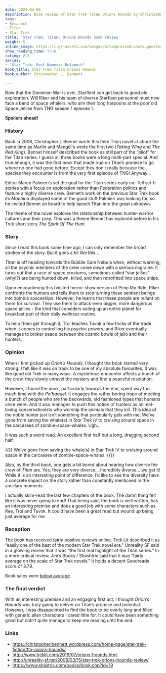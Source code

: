 ```yaml
---
date: 2021-04-06
description: Book review of Star Trek Titan Orions Hounds by Christopher L. Bennett.
tags:
- Relaunch
- Titan
- Star Trek
title: 'Star Trek: Titan: Orions Hounds book review'
weight: 5
inline_image: https://i.gr-assets.com/images/S/compressed.photo.goodreads.com/books/1386924509l/100724.jpg
show_reading_time: true
rating: 2.5
series:
- "Star Trek: Post-Nemesis Relaunch"
book_title: Star Trek Titan Orions Hounds
book_author: Christopher L. Bennett

---
```

Now that the Dominion War is over, Starfleet can get back to good old exploration. Will Riker and his team of diverse Starfleet personnel must now face a band of space whalers, who aim their long harpoons at the poor old Space Jellies from TNG season 1 episode 1.

**Spoilers ahead!**

<!--more-->

### History

Back in 2006, Christopher L Bennet wrote this third Titan novel at about the same time as Martin and Mangel's wrote the first two (_Taking Wing_ and _The Red King_). Bennet himself described the book as still part of the “pilot” for the Titan series. I guess all three books were a long multi-part special. And true enough, it was the first book that made true on Titan’s promise to go where no one had gone before. Except they don’t really because the species they encounter is from the very first episode of TNG! Anyway…

Editor Marco Palmieri’s set the goal for the Titan series early on: Tell sci-fi stories with a focus on exploration rather than Federation politics and feature a highly diverse crew. Bennet’s work on the previous Star Trek book _Ex Machina_ displayed some of the good stuff Palmieri was looking for, so he invited Bennet on board to help launch Titan into the great unknown.

The theme of the novel explores the relationship between hunter-warrior cultures and their prey. This was a theme Bennet has explored before in his Trek short story _The Spirit Of The Hunt_.

### Story

Since I read this book some time ago, I can only remember the broad strokes of the story. But it goes a bit like this…

_Titan_ is off heading towards the Bubble Gum Nebula when, without warning, all the psychic members of the crew come down with a serious migraine. It turns out that a race of space creatures, sometimes called “star jellies” (why!?) are being hunted down, killed, and then retrofitted into space ships.

Upon encountering this twisted horror-show version of Pimp My Ride, Riker confronts the hunters and tells them to stop turning these sentient beings into zombie spaceships. However, he learns that these people are reliant on them for survival. They use them to attack even bigger, more dangerous space jellies - the kind that considers eating up an entire planet for breakfast part of their daily wellness routine.

To help them get through it, Troi teaches Tuvok a few tricks of the trade when it comes to controlling his psychic powers, and Riker eventually manages to broker peace between the cosmic bowls of jello and their hunters.

### Opinion

When I first picked up _Orion’s Hounds_, I thought the book started very strong. I felt like it was on track to be one of my absolute favourites. It was like good old Trek in many ways. A mysterious encounter affects a bunch of the crew, they slowly unravel the mystery and find a peaceful resolution.

However, I found the book, particularly towards the end, spent way too much time with the _Pa’haquel_. It engages the rather boring trope of meeting a bunch of people who are the backwards, old fashioned types that humans once were. And it also manages to push this notion of hunters as animal-loving conservationists who worship the animals that they kill. This idea of the noble hunter just isn’t something that particularly gels with me. We’ve gone from saving the whale(s) in _Star Trek IV_ to cruising around space in the carcasses of zombie-space-whales. Ugh…

It was such a weird read. An excellent first half but a long, dragging second half.

{{<pullout>}}
We’ve gone from saving the whale(s) in Star Trek IV to cruising around space in the carcasses of zombie-space-whales.
{{</pullout>}}

Also, by the third book, one gets a bit bored about hearing how diverse the crew of _Titan_ are. Yes, they are very diverse… Incredibly diverse… we get it! While it is an interesting point of difference, I’d like to see the diversity have a concrete impact on the story rather than constantly mentioned in the ancillary moments.

I actually skim-read the last few chapters of the book. The damn thing felt like it was never going to end! That being said, the book _is_ well written, has an interesting premise and does a good job with some characters such as Ree, Troi and Tuvok. It could have been a great read but wound up being just average for me.

### Reception

The book has received fairly positive reviews online. Trek Lit described it as “easily one of the best of the modern Star Trek novel era.” Unreality SF said in a glowing review that it was “the first real highlight of the Titan series.” In a more critical review, Jim’s Books / Shashtrix said that it was “fairly average on the scale of Star Trek novels.” It holds a decent Goodreads score of 3.79.

Book sales were [below average](https://startrekbook.club/about/sales-data)

### The final verdict

With an interesting premise and an engaging first act, I thought _Orion’s Hounds_ was truly going to deliver on Titan’s promise and potential. However, I was disappointed to find the book to be overly long and filled with generic alien characters I cared little for. It could have been something great but didn’t quite manage to keep me reading until the end.

### Links

* https://christopherlbennett.wordpress.com/home-page/star-trek-fiction/ttn-orions-hounds/
* http://www.treklit.com/2019/07/orions-hounds.html
* http://unreality-sf.net/2008/03/15/star-trek-orions-hounds-review/
* https://www.shastrix.com/books/book.php?id=19